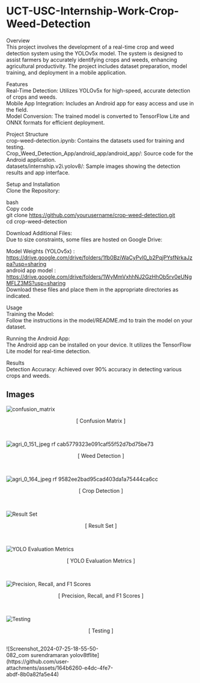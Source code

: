 # UCT-USC-Internship-Work-Crop-Weed-Detection

Overview<br>
This project involves the development of a real-time crop and weed detection system using the YOLOv5x model. The system is designed to assist farmers by accurately identifying crops and weeds, enhancing agricultural productivity. The project includes dataset preparation, model training, and deployment in a mobile application.<br>

Features<br>
Real-Time Detection: Utilizes YOLOv5x for high-speed, accurate detection of crops and weeds.<br>
Mobile App Integration: Includes an Android app for easy access and use in the field.<br>
Model Conversion: The trained model is converted to TensorFlow Lite and ONNX formats for efficient deployment.<br>

Project Structure<br>
crop-weed-detection.ipynb: Contains the datasets used for training and testing.<br>
Crop_Weed_Detection_App/android_app/android_app/: Source code for the Android application.<br>
datasets/internship.v2i.yolov8/: Sample images showing the detection results and app interface.<br>

Setup and Installation<br>
Clone the Repository:<br>

bash<br>
Copy code<br>
git clone https://github.com/yourusername/crop-weed-detection.git<br>
cd crop-weed-detection<br>

Download Additional Files:<br>
Due to size constraints, some files are hosted on Google Drive:<br>

Model Weights (YOLOv5x) : https://drive.google.com/drive/folders/1fb0BziWaCyPvI0_b2PqjPYsfNrkaJzpa?usp=sharing<br>
android app model : https://drive.google.com/drive/folders/1WyMmVxhhNJ2GzHhOb5rv0eUNgMFLZ3MS?usp=sharing<br>
Download these files and place them in the appropriate directories as indicated.<br>

Usage<br>
Training the Model:<br>
Follow the instructions in the model/README.md to train the model on your dataset.<br>

Running the Android App:<br>
The Android app can be installed on your device. It utilizes the TensorFlow Lite model for real-time detection.<br>

Results<br>
Detection Accuracy: Achieved over 90% accuracy in detecting various crops and weeds.<br>

## Images
![confusion_matrix](https://github.com/user-attachments/assets/4aacbe8a-c2cf-4301-bcfd-323074d61203 )<br>
<p align="center">[ Confusion Matrix ]</p><br>

![agri_0_151_jpeg rf cab5779323e091caf55f52d7bd75be73](https://github.com/user-attachments/assets/469269ed-41c9-48aa-8262-94577f6b94a8)<br>
<p align="center">[ Weed Detection ]</p><br>

![agri_0_164_jpeg rf 9582ee2bad95cad403da1a75444ca6cc](https://github.com/user-attachments/assets/469a3353-6f45-4d98-8130-84360f41ec8d)<br>
<p align="center">[ Crop Detection ]</p><br>

![Result Set](https://github.com/user-attachments/assets/d1938337-3cba-4a4a-8ea9-bc06236b62e3)<br>
<p align="center">[ Result Set ]</p><br>

![YOLO Evaluation Metrics](https://github.com/user-attachments/assets/bf6ae5f6-07af-41fc-ad22-d8459841d621 )<br>
<p align="center">[ YOLO Evaluation Metrics ]</p><br>

![Precision, Recall, and F1 Scores](https://github.com/user-attachments/assets/f72fef5c-00fc-4504-8da2-3779003445b2)<br>
<p align="center">[ Precision, Recall, and F1 Scores ]</p><br>

![Testing](https://github.com/user-attachments/assets/76294e70-4137-4f9a-8ab5-830bfeb3b0d2)<br>
<p align="center">[ Testing ]</p><br>

<div style="width: 60%; height: 60%">
![Screenshot_2024-07-25-18-55-50-082_com surendramaran yolov8tflite](https://github.com/user-attachments/assets/164b6260-e4dc-4fe7-abdf-8b0a82fa5e44)</div>d<br>
<p align="center">[ Android Application ]</p><br>

<div style="width: 60%; height: 60%">
![Screenshot_2024-07-25-18-58-46-982_com surendramaran yolov8tflite](https://github.com/user-attachments/assets/03eecbea-6ea2-43a8-b7dd-0f0b1ee480cf)</div><br>
<p align="center">[ Android Application Test ]</p><br>


Contact<br>
For any inquiries or contributions, please contact patelhiten1789@gmail.com.<br>

